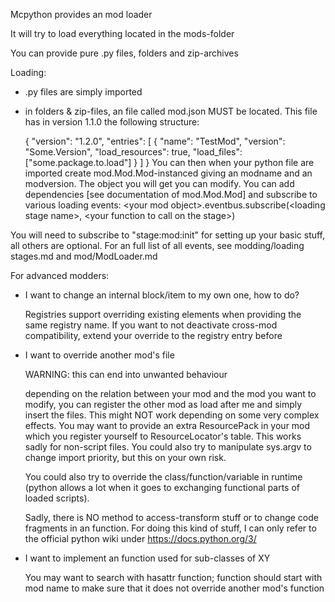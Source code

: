 Mcpython provides an mod loader

It will try to load everything located in the mods-folder

You can provide pure .py files, folders and zip-archives

Loading:

- .py files are simply imported
- in folders & zip-files, an file called mod.json MUST be located. This file has in version 1.1.0 the following structure:
    
    {
        "version": "1.2.0",
        "entries": [
            {
                "name": "TestMod",
                "version": "Some.Version",
                "load_resources": true,
                "load_files": ["some.package.to.load"]
            }
        ]
    }
You can then when your python file are imported create mod.Mod.Mod-instanced giving an modname and an modversion.
The object you will get you can modify. You can add dependencies [see documentation of mod.Mod.Mod] and
subscribe to various loading events:
    \<your mod object>.eventbus.subscribe(\<loading stage name>, \<your function to call on the stage>)

You will need to subscribe to "stage:mod:init" for setting up your basic stuff, all others are optional.
For an full list of all events, see modding/loading stages.md and mod/ModLoader.md 

For advanced modders:

- I want to change an internal block/item to my own one, how to do?

    Registries support overriding existing elements when providing the same registry name. If you want to not deactivate
    cross-mod compatibility, extend your override to the registry entry before 
    
- I want to override another mod's file

    WARNING: this can end into unwanted behaviour
    
    depending on the relation between your mod and the mod you want to modify, you can register the other mod as load after me
    and simply insert the files. This might NOT work depending on some very complex effects. You may want to provide an
    extra ResourcePack in your mod which you register yourself to ResourceLocator's table. This works sadly for non-script files.
    You could also try to manipulate sys.argv to change import priority, but this on your own risk.
    
    You could also try to override the class/function/variable in runtime (python allows a lot when it goes to exchanging
    functional parts of loaded scripts).
    
    Sadly, there is NO method to access-transform stuff or to change code fragments in an function. For doing this kind of stuff,
    I can only refer to the official python wiki under https://docs.python.org/3/
    
- I want to implement an function used for sub-classes of XY

    You may want to search with hasattr function; function should start with mod name to make sure that it does not 
    override another mod's function